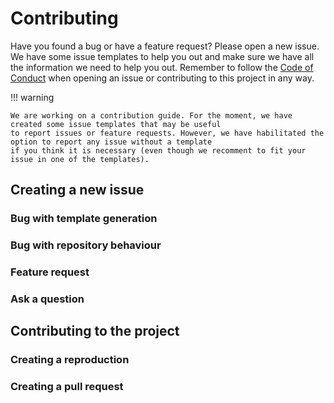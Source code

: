 # Contributing

Have you found a bug or have a feature request? Please open a new issue.
We have some issue templates to help you out and make sure we have all the information we need to help you out.
Remember to follow the [Code of Conduct](https://github.com/mariovagomarzal/cookiecutter-dotfiles/CODE_OF_CONDUCT.md) when opening an issue or contributing to this project in any way.

!!! warning

    We are working on a contribution guide. For the moment, we have created some issue templates that may be useful
    to report issues or feature requests. However, we have habilitated the option to report any issue without a template
    if you think it is necessary (even though we recomment to fit your issue in one of the templates).

## Creating a new issue

### Bug with template generation

### Bug with repository behaviour

### Feature request

### Ask a question

## Contributing to the project

### Creating a reproduction

### Creating a pull request
